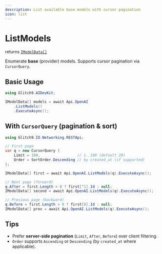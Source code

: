 ```yaml
---
description: List available base models with cursor pagination
icon: list
---
```


# ListModels

returns [`IModelData[]`](https://glitch9inc.github.io/AIDevKit/api/Glitch9.AIDevKit.IModelData.html)

Enumerate **base** (provider) models. Supports cursor pagination via `CursorQuery`.

## Basic Usage

```csharp
using Glitch9.AIDevKit;

IModelData[] models = await Api.OpenAI
    .ListModels()
    .ExecuteAsync();
```

## With `CursorQuery` (pagination & sort)

```csharp
using Glitch9.IO.Networking.RESTApi;

// First page
var q = new CursorQuery {
    Limit = 100,                 // 1..100 (default 20)
    Order = SortOrder.Descending // by created_at (if supported)
};

IModelData[] first = await Api.OpenAI.ListModels(q).ExecuteAsync();

// Next page (forward)
q.After = first.Length > 0 ? first[^1].Id : null;
IModelData[] second = await Api.OpenAI.ListModels(q).ExecuteAsync();

// Previous page (backward)
q.Before = first.Length > 0 ? first[0].Id : null;
IModelData[] prev = await Api.OpenAI.ListModels(q).ExecuteAsync();
```

## Tips

* Prefer **server-side pagination** (`Limit`, `After`, `Before`) over client filtering.
* `Order` supports `Ascending` or `Descending` (by `created_at` where applicable).
